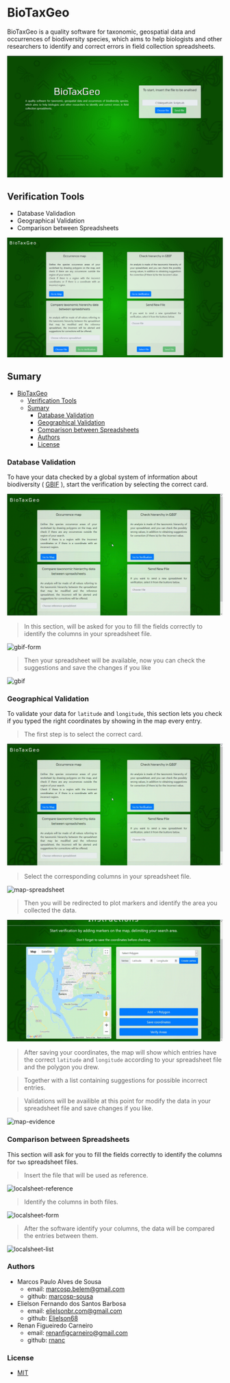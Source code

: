 # BioTaxGeo

BioTaxGeo is a quality software for taxonomic, geospatial data and occurrences of biodiversity species, which aims to help biologists and other researchers to identify and correct errors in field collection spreadsheets.

![index](files/images/index.jpeg)

## Verification Tools

- Database Validadion
- Geographical Validation
- Comparison between Spreadsheets

![routes](files/images/ScreenshotIndex.png)

## Sumary
- [BioTaxGeo](#biotaxgeo)
  - [Verification Tools](#verification-tools)
  - [Sumary](#sumary)
    - [Database Validation](#database-validation)
    - [Geographical Validation](#geographical-validation)
    - [Comparison between Spreadsheets](#comparison-between-spreadsheets)
    - [Authors](#authors)
    - [License](#license)

### Database Validation

To have your data checked by a global system of information about biodiversity ( <a href="https://www.gbif.org/" target="_blank">GBIF</a> ), start the verification by selecting the correct card.

![select-route](files/images/pt1.gif)

> In this section, will be asked for you to fill the fields correctly to identify the columns in your spreadsheet file.

![gbif-form](files/images/pt2.gif)

> Then your spreadsheet will be available, now you can check the suggestions and save the changes if you like

![gbif](files/images/pt3&#32;2.gif)

### Geographical Validation

To validate your data for `latitude` and `longitude`, this section lets you check if you typed the right coordinates by showing in the map every entry.

> The first step is to select the correct card.

![map-route](files/images/map-pt1.gif)

> Select the corresponding columns in your spreadsheet file.

![map-spreadsheet](files/images/map-pt2.gif)

> Then you will be redirected to plot markers and identify the area you collected the data.

![map-markers](files/images/map-pt3.gif)

> After saving your coordinates, the map will show which entries have the correct `latitude` and `longitude` according to your spreadsheet file and the polygon you drew.

> Together with a list containing suggestions for possible incorrect entries.

> Validations will be availible at this point for modify the data in your spreadsheet file and save changes if you like.


![map-evidence](files/images/map-pt4.gif)

### Comparison between Spreadsheets

This section will ask for you to fill the fields correctly to identify the columns for `two` spreadsheet files.

> Insert the file that will be used as reference.

![localsheet-reference](files/images/localsheet-pt1.gif)

> Identify the columns in both files.

![localsheet-form](files/images/localsheet-pt2.gif)

> After the software identify your columns, the data will be compared the entries between them.

![localsheet-list](files/images/localsheet-pt3.gif)


### Authors

- Marcos Paulo Alves de Sousa
  - email: marcosp.belem@gmail.com
  - github: <a href="https://github.com/marcosp-sousa" target="_blank">marcosp-sousa</a>
- Elielson Fernando dos Santos Barbosa
  - email: elielsonbr.com@gmail.com
  - github: <a href="https://github.com/Elielson68" target="_blank">Elielson68</a>
- Renan Figueiredo Carneiro
  - email: renanfigcarneiro@gmail.com
  - github: <a href="https://github.com/rnanc" target="_blank">rnanc</a>

### License

- [MIT](https://github.com/marcosp-sousa/BioTaxGeo/blob/master/LICENSE)

